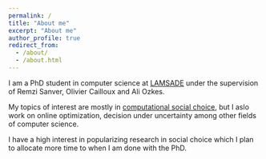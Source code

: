 ```yaml
---
permalink: /
title: "About me"
excerpt: "About me"
author_profile: true
redirect_from: 
  - /about/
  - /about.html
---
```


I am a PhD student in computer science at [LAMSADE](https://www.lamsade.dauphine.fr) under the supervision of Remzi Sanver, Olivier Cailloux and Ali Ozkes. 

My topics of interest are mostly in [computational social choice](https://www.comsocseminar.org), but I aslo work on online optimization, decision under uncertainty among other fields of computer science. 

I have a high interest in popularizing research in social choice which I plan to allocate more time to when I am done with the PhD.

